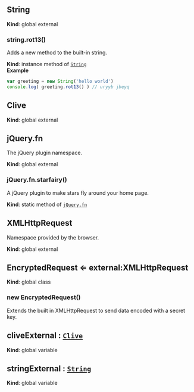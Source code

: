<a name="external_String"></a>
## String
**Kind**: global external


<a name="external_String+rot13"></a>
### string.rot13()
Adds a new method to the built-in string.

**Kind**: instance method of [`String`](#external_String)  
**Example**
```js
var greeting = new String('hello world')
console.log( greeting.rot13() ) // uryyb jbeyq
```


<a name="external_Clive"></a>
## Clive
**Kind**: global external


<a name="external_jQuery.fn"></a>
## jQuery.fn
The jQuery plugin namespace.

**Kind**: global external


<a name="external_jQuery.fn.starfairy"></a>
### jQuery.fn.starfairy()
A jQuery plugin to make stars fly around your home page.

**Kind**: static method of [`jQuery.fn`](#external_jQuery.fn)


<a name="external_XMLHttpRequest"></a>
## XMLHttpRequest
Namespace provided by the browser.

**Kind**: global external


<a name="EncryptedRequest"></a>
## EncryptedRequest ⇐ external:XMLHttpRequest
**Kind**: global class


<a name="new_EncryptedRequest_new"></a>
### new EncryptedRequest()
Extends the built in XMLHttpRequest to send data encoded with a secret key.


<a name="cliveExternal"></a>
## cliveExternal : [`Clive`](#external_Clive)
**Kind**: global variable


<a name="stringExternal"></a>
## stringExternal : [`String`](#external_String)
**Kind**: global variable



